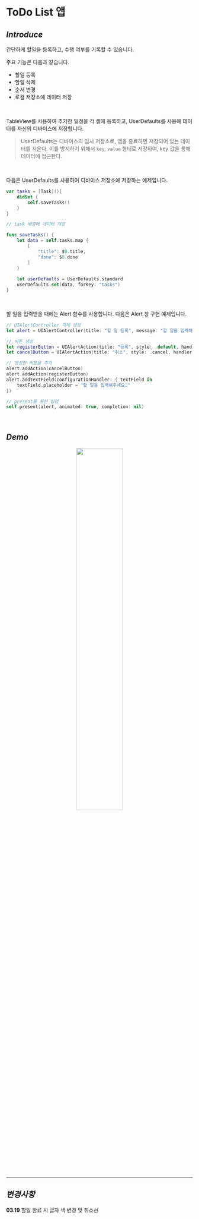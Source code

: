 # ToDo List 앱

## *Introduce*

간단하게 할일을 등록하고, 수행 여부를 기록할 수 있습니다.

주요 기능은 다음과 같습니다.
- 할일 등록
- 할일 삭제
- 순서 변경
- 로컬 저장소에 데이터 저장

</br>

TableView를 사용하여 추가한 일정을 각 셀에 등록하고, UserDefaults를 사용해 데이터를 자신의 디바이스에 저장합니다.
> UserDefaults는 디바이스의 임시 저장소로, 앱을 종료하면 저장되어 있는 데이터를 지운다. 이를 방지하기 위해서 ``key``, ``value`` 형태로 저장하여, key 값을 통해 데이터에 접근한다.

</br>

다음은 UserDefaults를 사용하여 디바이스 저장소에 저장하는 예제입니다.
```swift
var tasks = [Task](){
    didSet {
        self.saveTasks()
    }
}

// task 배열에 데이터 저장

func saveTasks() {
    let data = self.tasks.map {
        [
            "title": $0.title,
            "done": $0.done
        ]
    }
        
    let userDefaults = UserDefaults.standard
    userDefaults.set(data, forKey: "tasks")
}
```

</br>

할 일을 입력받을 때에는 Alert 함수를 사용합니다.
다음은 Alert 창 구현 예제입니다.
```swift
// UIAlertController 객체 생성
let alert = UIAlertController(title: "할 일 등록", message: "할 일을 입력해주세요", preferredStyle: .alert)

// 버튼 생성
let registerButton = UIAlertAction(title: "등록", style: .default, handler: nil)
let cancelButton = UIAlertAction(title: "취소", style: .cancel, handler: nil)

// 생성한 버튼을 추가
alert.addAction(cancelButton)
alert.addAction(registerButton)
alert.addTextField(configurationHandler: { textField in
    textField.placeholder = "할 일을 입력해주세요."
})

// present를 통한 팝업
self.present(alert, animated: true, completion: nil)
```

</br>

## *Demo*

<p align="center"><img src="./asset/toDoList.GIF" height="50%" width="50%"><p>

---

## *변경사항*

__03.19__  할일 완료 시 글자 색 변경 및 취소선
